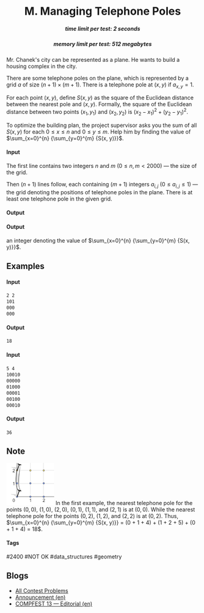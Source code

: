 <h1 style='text-align: center;'> M. Managing Telephone Poles</h1>

<h5 style='text-align: center;'>time limit per test: 2 seconds</h5>
<h5 style='text-align: center;'>memory limit per test: 512 megabytes</h5>

Mr. Chanek's city can be represented as a plane. He wants to build a housing complex in the city.

There are some telephone poles on the plane, which is represented by a grid $a$ of size $(n + 1) \times (m + 1)$. There is a telephone pole at $(x, y)$ if $a_{x, y} = 1$.

For each point $(x, y)$, define $S(x, y)$ as the square of the Euclidean distance between the nearest pole and $(x, y)$. Formally, the square of the Euclidean distance between two points $(x_1, y_1)$ and $(x_2, y_2)$ is $(x_2 - x_1)^2 + (y_2 - y_1)^2$.

To optimize the building plan, the project supervisor asks you the sum of all $S(x, y)$ for each $0 \leq x \leq n$ and $0 \leq y \leq m$. Help him by finding the value of $\sum_{x=0}^{n} {\sum_{y=0}^{m} {S(x, y)}}$.

#### Input

The first line contains two integers $n$ and $m$ ($0 \leq n, m < 2000$) — the size of the grid.

Then $(n + 1)$ lines follow, each containing $(m + 1)$ integers $a_{i, j}$ ($0 \leq a_{i, j} \leq 1$) — the grid denoting the positions of telephone poles in the plane. There is at least one telephone pole in the given grid.

#### Output

#### Output

 an integer denoting the value of $\sum_{x=0}^{n} {\sum_{y=0}^{m} {S(x, y)}}$.

## Examples

#### Input


```text
2 2
101
000
000
```
#### Output


```text
18
```
#### Input


```text
5 4
10010
00000
01000
00001
00100
00010
```
#### Output


```text
36
```
## Note

 ![](images/fcb0a62662d269c51ac06dbb1dd91c46213bc2a2.png) In the first example, the nearest telephone pole for the points $(0,0)$, $(1,0)$, $(2,0)$, $(0,1)$, $(1,1)$, and $(2,1)$ is at $(0, 0)$. While the nearest telephone pole for the points $(0, 2)$, $(1,2)$, and $(2,2)$ is at $(0, 2)$. Thus, $\sum_{x=0}^{n} {\sum_{y=0}^{m} {S(x, y)}} = (0 + 1 + 4) + (1 + 2 + 5) + (0 + 1 + 4) = 18$.



#### Tags 

#2400 #NOT OK #data_structures #geometry 

## Blogs
- [All Contest Problems](../COMPFEST_13_-_Finals_Online_Mirror_(Unrated,_ICPC_Rules,_Teams_Preferred).md)
- [Announcement (en)](../blogs/Announcement_(en).md)
- [COMPFEST 13 — Editorial (en)](../blogs/COMPFEST_13_—_Editorial_(en).md)
